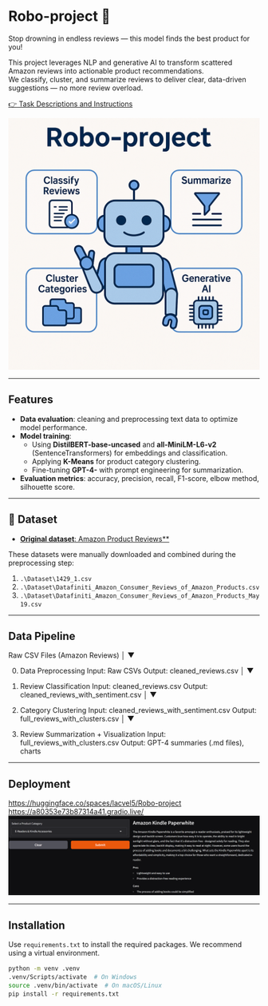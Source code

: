 # **Robo-project** 🤖  
Stop drowning in endless reviews — this model finds the best product for you!  

This project leverages NLP and generative AI to transform scattered Amazon reviews into actionable product recommendations.  
We classify, cluster, and summarize reviews to deliver clear, data-driven suggestions — no more review overload.



[👉 Task Descriptions and Instructions](https://github.com/ironhack-labs/project-nlp-business-case-automated-customers-reviews-v2)

![images/robo - project.png](images/robo-project.png)

---
##  Features

- **Data evaluation**: cleaning and preprocessing text data to optimize model performance.  
- **Model training**:  
  - Using **DistilBERT-base-uncased** and **all-MiniLM-L6-v2** (SentenceTransformers) for embeddings and classification.  
  - Applying **K-Means** for product category clustering.  
  - Fine-tuning **GPT-4-** with prompt engineering for summarization.  
- **Evaluation metrics**: accuracy, precision, recall, F1-score, elbow method, silhouette score.

---

## 📁  Dataset

- [**Original dataset**: Amazon Product Reviews**](https://www.kaggle.com/datasets/datafiniti/consumer-reviews-of-amazon-products)

These datasets were manually downloaded and combined during the preprocessing step:

1. `.\Dataset\1429_1.csv`  
2. `.\Dataset\Datafiniti_Amazon_Consumer_Reviews_of_Amazon_Products.csv`  
3. `.\Dataset\Datafiniti_Amazon_Consumer_Reviews_of_Amazon_Products_May19.csv`  

---

##  Data Pipeline

Raw CSV Files (Amazon Reviews)
       │
       ▼
       
 0) Data Preprocessing
     Input:  Raw CSVs
     Output: cleaned_reviews.csv
       │
       ▼

 1) Review Classification
     Input:  cleaned_reviews.csv
     Output: cleaned_reviews_with_sentiment.csv
       │
       ▼

 2) Category Clustering
     Input:  cleaned_reviews_with_sentiment.csv
     Output: full_reviews_with_clusters.csv
       │
       ▼

 3) Review Summarization + Visualization
     Input:  full_reviews_with_clusters.csv
     Output: GPT-4 summaries (.md files), charts

---

## Deployment 

https://huggingface.co/spaces/lacvel5/Robo-project
https://a80353e73b87314a41.gradio.live/
![images/robo - project.png](images/deploy_robo.png)


---

##  Installation

Use `requirements.txt` to install the required packages. We recommend using a virtual environment.

```bash
python -m venv .venv
.venv/Scripts/activate  # On Windows
source .venv/bin/activate  # On macOS/Linux
pip install -r requirements.txt
```
